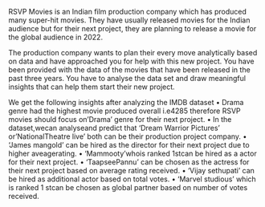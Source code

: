 RSVP Movies is an Indian film production company which has produced many super-hit movies.
They have usually released movies for the Indian audience but for their next project, they are planning to release a movie for the global audience in 2022. 

The production company wants to plan their every move analytically based on data and have approached you for help with this new project. 
You have been provided with the data of the movies that have been released in the past three years. You have to analyse the data set and draw meaningful insights that can help them start their new project.

 We get the following insights after analyzing the IMDB dataset
• Drama genre had the highest movie produced overall i.e4285 therefore RSVP movies should focus on’Drama’ genre for their next project.
 • In the dataset,wecan analyseand predict that ‘Dream Warrior Pictures’ or’NationalTheatre live’ both can be their production project company.
 • ‘James mangold’ can be hired as the director for their next project due to higher aveagerating.
 • ‘Mammooty’whois ranked 1stcan be hired as a actor for their next project.
 • ‘TaapseePannu’ can be chosen as the actress for their next project based on average rating received.
 • ‘Vijay sethupati’ can be hired as additional actor based on total votes.
 • ‘Marvel studious’ which is ranked 1 stcan be chosen as global partner based on number of votes received.
